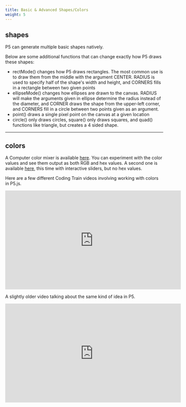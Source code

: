 ```yaml
---
title: Basic & Advanced Shapes/Colors
weight: 5
---
```

## shapes

P5 can generate multiple basic shapes natively.

Below are some additional functions that can change exactly how P5 draws these shapes:

* rectMode() changes how P5 draws rectangles. The most common use is to draw them from the middle with the argument CENTER. RADIUS is used to specify half of the shape's width and height, and CORNERS fills in a rectangle between two given points
* ellipseMode() changes how ellipses are drawn to the canvas. RADIUS will make the arguments given in ellipse determine the radius instead of the diameter, and CORNER draws the shape from the upper-left corner, and CORNERS fill in a circle between two points given as an argument.
* point() draws a single pixel point on the canvas at a given location
* circle() only draws circles, square() only draws squares, and quad() functions like triangle, but creates a 4 sided shape.

---

## colors

A Computer color mixer is available [here](https://www.w3schools.com/colors/colors_rgb.asp). You can experiment with the color values and see them output as both RGB and hex values. A second one is available [here](https://www.csfieldguide.org.nz/en/interactives/rgb-mixer/), this time with interactive sliders, but no hex values.

Here are a few different Coding Train videos involving working with colors in P5.js.

<iframe width="560" height="315" src="https://www.youtube.com/embed/riiJTF5-N7c" frameborder="0" allow="accelerometer; autoplay; encrypted-media; gyroscope; picture-in-picture" allowfullscreen></iframe>

A slightly older video talking about the same kind of idea in P5.

<iframe width="560" height="315" src="https://www.youtube.com/embed/9mucjcrhFcM" frameborder="0" allow="accelerometer; autoplay; encrypted-media; gyroscope; picture-in-picture" allowfullscreen></iframe>